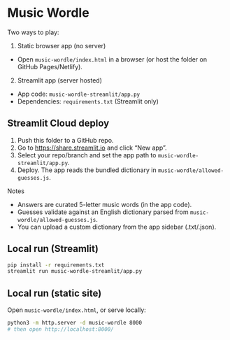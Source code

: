# Music Wordle

Two ways to play:

1) Static browser app (no server)
- Open `music-wordle/index.html` in a browser (or host the folder on GitHub Pages/Netlify).

2) Streamlit app (server hosted)
- App code: `music-wordle-streamlit/app.py`
- Dependencies: `requirements.txt` (Streamlit only)

## Streamlit Cloud deploy

1. Push this folder to a GitHub repo.
2. Go to https://share.streamlit.io and click “New app”.
3. Select your repo/branch and set the app path to `music-wordle-streamlit/app.py`.
4. Deploy. The app reads the bundled dictionary in `music-wordle/allowed-guesses.js`.

Notes
- Answers are curated 5-letter music words (in the app code).
- Guesses validate against an English dictionary parsed from `music-wordle/allowed-guesses.js`.
- You can upload a custom dictionary from the app sidebar (.txt/.json).

## Local run (Streamlit)

```bash
pip install -r requirements.txt
streamlit run music-wordle-streamlit/app.py
```

## Local run (static site)

Open `music-wordle/index.html`, or serve locally:

```bash
python3 -m http.server -d music-wordle 8000
# then open http://localhost:8000/
```

